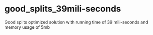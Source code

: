 # good_splits_39mili-seconds
Good splits optimized solution with running time of 39 mili-seconds and memory usage of 5mb 
